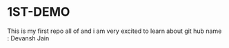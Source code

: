 # 1ST-DEMO
This is my first repo all of and i am very excited to learn about git hub 
name : Devansh Jain
